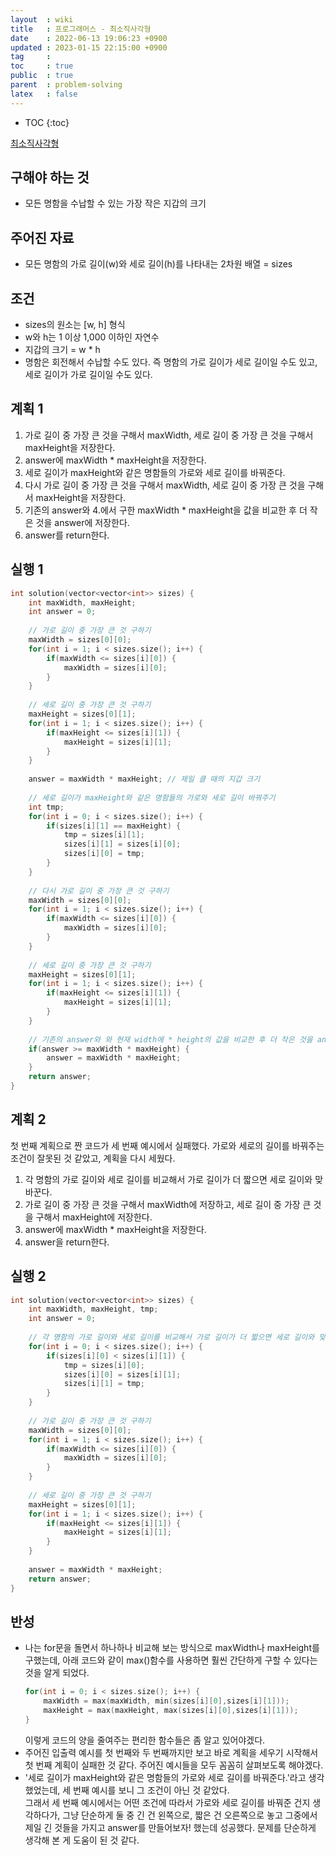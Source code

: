 ```yaml
---
layout  : wiki
title   : 프로그래머스 - 최소직사각형
date    : 2022-06-13 19:06:23 +0900
updated : 2023-01-15 22:15:00 +0900
tag     : 
toc     : true
public  : true
parent  : problem-solving
latex   : false
---
```


* TOC
{:toc}

[최소직사각형](https://programmers.co.kr/learn/courses/30/lessons/86491)

## 구해야 하는 것
- 모든 명함을 수납할 수 있는 가장 작은 지갑의 크기

## 주어진 자료
- 모든 명함의 가로 길이(w)와 세로 길이(h)를 나타내는 2차원 배열 = sizes

## 조건
- sizes의 원소는 [w, h] 형식
- w와 h는 1 이상 1,000 이하인 자연수
- 지갑의 크기 = w * h
- 명함은 회전해서 수납할 수도 있다. 즉 명함의 가로 길이가 세로 길이일 수도 있고, 세로 길이가 가로 길이일 수도 있다.

## 계획 1
1. 가로 길이 중 가장 큰 것을 구해서 maxWidth, 세로 길이 중 가장 큰 것을 구해서 maxHeight을 저장한다.
2. answer에 maxWidth * maxHeight을 저장한다.
3. 세로 길이가 maxHeight와 같은 명함들의 가로와 세로 길이를 바꿔준다.
4. 다시 가로 길이 중 가장 큰 것을 구해서 maxWidth, 세로 길이 중 가장 큰 것을 구해서 maxHeight을 저장한다.
5. 기존의 answer와 4.에서 구한 maxWidth * maxHeight을 값을 비교한 후 더 작은 것을 answer에 저장한다.
6. answer를 return한다.

## 실행 1
```c
int solution(vector<vector<int>> sizes) {
    int maxWidth, maxHeight;
    int answer = 0;
    
    // 가로 길이 중 가장 큰 것 구하기
    maxWidth = sizes[0][0];
    for(int i = 1; i < sizes.size(); i++) {
        if(maxWidth <= sizes[i][0]) {
            maxWidth = sizes[i][0];
        }
    }
    
    // 세로 길이 중 가장 큰 것 구하기
    maxHeight = sizes[0][1];
    for(int i = 1; i < sizes.size(); i++) {
        if(maxHeight <= sizes[i][1]) {
            maxHeight = sizes[i][1];
        }
    }
    
    answer = maxWidth * maxHeight; // 제일 클 때의 지갑 크기
    
    // 세로 길이가 maxHeight와 같은 명함들의 가로와 세로 길이 바꿔주기
    int tmp;
    for(int i = 0; i < sizes.size(); i++) {
        if(sizes[i][1] == maxHeight) {
            tmp = sizes[i][1];
            sizes[i][1] = sizes[i][0];
            sizes[i][0] = tmp;
        }
    }
    
    // 다시 가로 길이 중 가장 큰 것 구하기
    maxWidth = sizes[0][0];
    for(int i = 1; i < sizes.size(); i++) {
        if(maxWidth <= sizes[i][0]) {
            maxWidth = sizes[i][0];
        }
    }
    
    // 세로 길이 중 가장 큰 것 구하기
    maxHeight = sizes[0][1];
    for(int i = 1; i < sizes.size(); i++) {
        if(maxHeight <= sizes[i][1]) {
            maxHeight = sizes[i][1];
        }
    }
    
    // 기존의 answer와 와 현재 width에 * height의 값을 비교한 후 더 작은 것을 answer에 저장한다.
    if(answer >= maxWidth * maxHeight) {
        answer = maxWidth * maxHeight;
    }
    return answer;
}
```

## 계획 2
첫 번째 계획으로 짠 코드가 세 번째 예시에서 실패했다. 가로와 세로의 길이를 바꿔주는 조건이 잘못된 것 같았고, 계획을 다시 세웠다.
1. 각 명함의 가로 길이와 세로 길이를 비교해서 가로 길이가 더 짧으면 세로 길이와 맞바꾼다.
2. 가로 길이 중 가장 큰 것을 구해서 maxWidth에 저장하고, 세로 길이 중 가장 큰 것을 구해서 maxHeight에 저장한다.
3. answer에 maxWidth * maxHeight을 저장한다.
4. answer을 return한다.

## 실행 2
```c
int solution(vector<vector<int>> sizes) {
    int maxWidth, maxHeight, tmp;
    int answer = 0;
    
    // 각 명함의 가로 길이와 세로 길이를 비교해서 가로 길이가 더 짧으면 세로 길이와 맞바꾼다.
    for(int i = 0; i < sizes.size(); i++) {
        if(sizes[i][0] < sizes[i][1]) {
            tmp = sizes[i][0];
            sizes[i][0] = sizes[i][1];
            sizes[i][1] = tmp;
        }
    }
    
    // 가로 길이 중 가장 큰 것 구하기
    maxWidth = sizes[0][0];
    for(int i = 1; i < sizes.size(); i++) {
        if(maxWidth <= sizes[i][0]) {
            maxWidth = sizes[i][0];
        }
    }
    
    // 세로 길이 중 가장 큰 것 구하기
    maxHeight = sizes[0][1];
    for(int i = 1; i < sizes.size(); i++) {
        if(maxHeight <= sizes[i][1]) {
            maxHeight = sizes[i][1];
        }
    }
    
    answer = maxWidth * maxHeight;
    return answer;
}
```

## 반성
- 나는 for문을 돌면서 하나하나 비교해 보는 방식으로 maxWidth나 maxHeight를 구했는데, 아래 코드와 같이 max()함수를 사용하면 훨씬 간단하게 구할 수 있다는 것을 알게 되었다.
    ```c
    for(int i = 0; i < sizes.size(); i++) {
        maxWidth = max(maxWidth, min(sizes[i][0],sizes[i][1]));
        maxHeight = max(maxHeight, max(sizes[i][0],sizes[i][1]));
    }
    ```
    이렇게 코드의 양을 줄여주는 편리한 함수들은 좀 알고 있어야겠다.
- 주어진 입출력 예시를 첫 번째와 두 번째까지만 보고 바로 계획을 세우기 시작해서 첫 번째 계획이 실패한 것 같다. 주어진 예시들을 모두 꼼꼼히 살펴보도록 해야겠다.
- '세로 길이가 maxHeight와 같은 명함들의 가로와 세로 길이를 바꿔준다.'라고 생각했었는데, 세 번째 예시를 보니 그 조건이 아닌 것 같았다.  
그래서 세 번째 예시에서는 어떤 조건에 따라서 가로와 세로 길이를 바꿔준 건지 생각하다가, 그냥 단순하게 둘 중 긴 건 왼쪽으로, 짧은 건 오른쪽으로 놓고 그중에서 제일 긴 것들을 가지고 answer를 만들어보자! 했는데 성공했다. 문제를 단순하게 생각해 본 게 도움이 된 것 같다.
